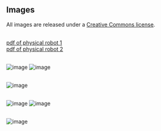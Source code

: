 ## Images

All images are released under a [Creative Commons license](http://creativecommons.org/licenses/by/4.0/). 
<br><br>

[pdf of physical robot 1](https://fractalrobots.github.io/img/FractalDesign1.pdf) <br>
[pdf of physical robot 2](https://fractalrobots.github.io/img/FractalDesign2.pdf)
<br><br>

![image](https://fractalrobots.github.io/img/diagram0.png)
![image](https://fractalrobots.github.io/img/diagram1.png)
<br><br>

![image](https://fractalrobots.github.io/img/manufacture.jpg)
<br><br>

![image](https://fractalrobots.github.io/img/instructions0.png)
![image](https://fractalrobots.github.io/img/instructions1.png)
<br><br>

![image](https://fractalrobots.github.io/img/robot2.jpg)
<br><br>

<!-- ![image](https://fractalrobots.github.io/img/sponge2.jpg)
Insert caption here.
<br><br> -->


